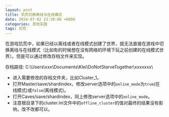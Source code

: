 ```yaml
---
layout: post
title: 饥荒切换离线与在线模式
date: 2024-07-02 23:30:00 +0800
categories: 其他实践
tags: 饥荒
---
```


在游戏饥荒中，如果已经以离线或者在线模式创建了世界，就无法直接在游戏中切换离线与在线模式（比如有的时候想在没有网络的环境下玩之前创建的在线模式世界）。但是可以通过修改存档文件来实现。

存档路径: C:\Users\xxx\Documents\Klei\DoNotStarveTogether\xxxxxxx\

- 进入需要修改的存档文件夹，比如Cluster_1。
- 打开Master/save/shardindex，修改server选项中的`online_mode`为`true`(在线模式)或`false`(离线模式)。
- 打开Caves/save/shardindex，同上修改server选项中的`online_mode`。
- 注意根目录下的cluster.ini文件中的`offline_cluster`的值对最终的结果没有影响，改不改都可以。
